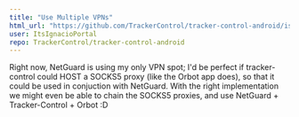 ```yaml
---
title: "Use Multiple VPNs"
html_url: "https://github.com/TrackerControl/tracker-control-android/issues/141"
user: ItsIgnacioPortal
repo: TrackerControl/tracker-control-android
---
```


Right now, NetGuard is using my only VPN spot; I'd be perfect if tracker-control could HOST a SOCKS5 proxy (like the Orbot app does), so that it could be used in conjuction with NetGuard.
With the right implementation we might even be able to chain the SOCKS5 proxies, and use NetGuard + Tracker-Control + Orbot :D